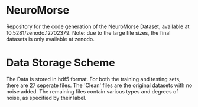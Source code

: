# NeuroMorse
Repository for the code generation of the NeuroMorse Dataset, available at 10.5281/zenodo.12702379. Note: due to the large file sizes, the final datasets is only available at zenodo.

# Data Storage Scheme
The Data is stored in hdf5 format. For both the training and testing sets, there are 27 seperate files. The 'Clean' files are the original datasets with no noise added. The remaining files contain various types and degrees of noise, as specified by their label.

